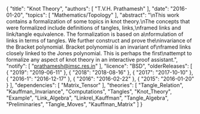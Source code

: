 {
    "title": "Knot Theory",
    "authors": [
        "T.V.H. Prathamesh"
    ],
    "date": "2016-01-20",
    "topics": [
        "Mathematics/Topology"
    ],
    "abstract": "\nThis work contains a formalization of some topics in knot theory.\nThe concepts that were formalized include definitions of tangles, links,\nframed links and link/tangle equivalence. The formalization is based on a\nformulation of links in terms of tangles. We further construct and prove the\ninvariance of the Bracket polynomial. Bracket polynomial is an invariant of\nframed links closely linked to the Jones polynomial. This is perhaps the first\nattempt to formalize any aspect of knot theory in an interactive proof assistant.",
    "notify": [
        "prathamesh@imsc.res.in"
    ],
    "licence": "BSD",
    "olderReleases": [
        {
            "2019": "2019-06-11"
        },
        {
            "2018": "2018-08-16"
        },
        {
            "2017": "2017-10-10"
        },
        {
            "2016-1": "2016-12-17"
        },
        {
            "2016": "2016-02-22"
        },
        {
            "2015": "2016-01-20"
        }
    ],
    "dependencies": [
        "Matrix_Tensor"
    ],
    "theories": [
        "Tangle_Relation",
        "Kauffman_Invariance",
        "Computations",
        "Tangles",
        "Knot_Theory",
        "Example",
        "Link_Algebra",
        "Linkrel_Kauffman",
        "Tangle_Algebra",
        "Preliminaries",
        "Tangle_Moves",
        "Kauffman_Matrix"
    ]
}